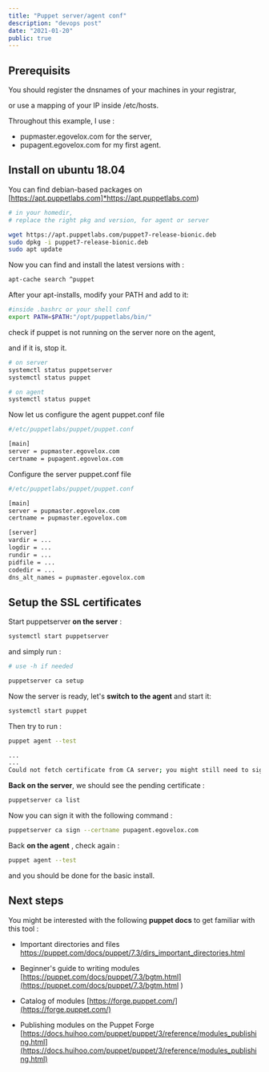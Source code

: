 ```yaml
---
title: "Puppet server/agent conf"
description: "devops post"
date: "2021-01-20"
public: true
---
```



## Prerequisits
You should register the dnsnames of your machines in your registrar, 

or use a mapping of your IP inside /etc/hosts.

Throughout this example, I use :
- pupmaster.egovelox.com for the server,
- pupagent.egovelox.com for my first agent.

## Install on ubuntu 18.04
You can find debian-based packages on [https://apt.puppetlabs.com]*https://apt.puppetlabs.com)

```bash
# in your homedir, 
# replace the right pkg and version, for agent or server

wget https://apt.puppetlabs.com/puppet7-release-bionic.deb
sudo dpkg -i puppet7-release-bionic.deb
sudo apt update

```
Now you can find and install the latest versions with : 
```bash
apt-cache search ^puppet

```

After your apt-installs, modify your PATH and add to it:
```bash
#inside .bashrc or your shell conf
export PATH=$PATH:"/opt/puppetlabs/bin/"
```

check if puppet is not running on the server nore on the agent,

and if it is, stop it.
```bash
# on server
systemctl status puppetserver
systemctl status puppet

# on agent
systemctl status puppet

```

Now let us configure the agent puppet.conf file

```bash
#/etc/puppetlabs/puppet/puppet.conf

[main]
server = pupmaster.egovelox.com
certname = pupagent.egovelox.com

```
Configure the server puppet.conf file

```bash
#/etc/puppetlabs/puppet/puppet.conf

[main]
server = pupmaster.egovelox.com
certname = pupmaster.egovelox.com

[server]
vardir = ...
logdir = ...
rundir = ...
pidfile = ...
codedir = ...
dns_alt_names = pupmaster.egovelox.com

```
## Setup the SSL certificates

Start puppetserver **on the server** :
```bash
systemctl start puppetserver

```
and simply run : 
```bash
# use -h if needed

puppetserver ca setup

```
Now the server is ready, let's **switch to the agent** and start it:
```bash
systemctl start puppet

```
Then try to run :
```bash
puppet agent --test

...
...
Could not fetch certificate from CA server; you might still need to sign this agent certificate
```

**Back on the server**, we should see the pending certificate : 
```bash
puppetserver ca list

```
Now you can sign it with the following command : 
```bash
puppetserver ca sign --certname pupagent.egovelox.com

```
Back **on the agent** , check again : 
```bash
puppet agent --test

```
and you should be done for the basic install.

## Next steps
You might be interested with the following **puppet docs** to get familiar with this tool : 

- Important directories and files
[https://puppet.com/docs/puppet/7.3/dirs_important_directories.html
](https://puppet.com/docs/puppet/7.3/dirs_important_directories.html)

- Beginner's guide to writing modules
[https://puppet.com/docs/puppet/7.3/bgtm.html](https://puppet.com/docs/puppet/7.3/bgtm.html
)
- Catalog of modules 
[https://forge.puppet.com/](https://forge.puppet.com/)

- Publishing modules on the Puppet Forge
[https://docs.huihoo.com/puppet/puppet/3/reference/modules_publishing.html](https://docs.huihoo.com/puppet/puppet/3/reference/modules_publishing.html)







